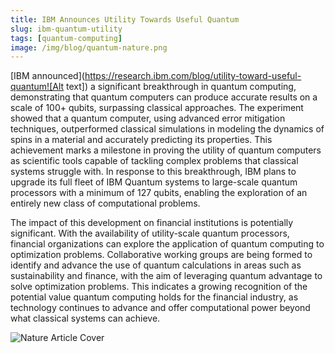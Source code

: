 ```yaml
---
title: IBM Announces Utility Towards Useful Quantum
slug: ibm-quantum-utility
tags: [quantum-computing]
image: /img/blog/quantum-nature.png
---
```


[IBM announced](https://research.ibm.com/blog/utility-toward-useful-quantum![Alt text]) a significant breakthrough in quantum computing, demonstrating that quantum computers can produce accurate results on a scale of 100+ qubits, surpassing classical approaches. The experiment showed that a quantum computer, using advanced error mitigation techniques, outperformed classical simulations in modeling the dynamics of spins in a material and accurately predicting its properties. This achievement marks a milestone in proving the utility of quantum computers as scientific tools capable of tackling complex problems that classical systems struggle with. In response to this breakthrough, IBM plans to upgrade its full fleet of IBM Quantum systems to large-scale quantum processors with a minimum of 127 qubits, enabling the exploration of an entirely new class of computational problems.

The impact of this development on financial institutions is potentially significant. With the availability of utility-scale quantum processors, financial organizations can explore the application of quantum computing to optimization problems. Collaborative working groups are being formed to identify and advance the use of quantum calculations in areas such as sustainability and finance, with the aim of leveraging quantum advantage to solve optimization problems. This indicates a growing recognition of the potential value quantum computing holds for the financial industry, as technology continues to advance and offer computational power beyond what classical systems can achieve.

![Nature Article Cover](/img/blog/quantum-nature.png)